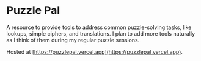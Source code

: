 # Puzzle Pal

A resource to provide tools to address common puzzle-solving tasks, like lookups, simple ciphers, and translations. I plan to add more tools naturally as I think of them during my regular puzzle sessions.

Hosted at [https://puzzlepal.vercel.app](https://puzzlepal.vercel.app).
